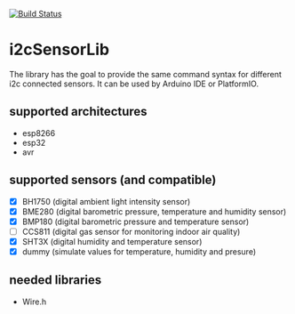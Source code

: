 [![Build Status](https://travis-ci.org/jipp/i2cSensorLib.svg?branch=master)](https://travis-ci.org/jipp/i2cSensorLib)

# i2cSensorLib
The library has the goal to provide the same command syntax for different i2c connected sensors. It can be used by Arduino IDE or PlatformIO.

## supported architectures
 * esp8266
 * esp32
 * avr

## supported sensors (and compatible)
- [X] BH1750 (digital ambient light intensity sensor)
- [X] BME280 (digital barometric pressure, temperature and humidity sensor)
- [X] BMP180 (digital barometric pressure and temperature sensor)
- [ ] CCS811 (digital gas sensor for monitoring indoor air quality)
- [X] SHT3X (digital humidity and temperature sensor)
- [X] dummy (simulate values for temperature, humidity and presure)

## needed libraries
 * Wire.h
